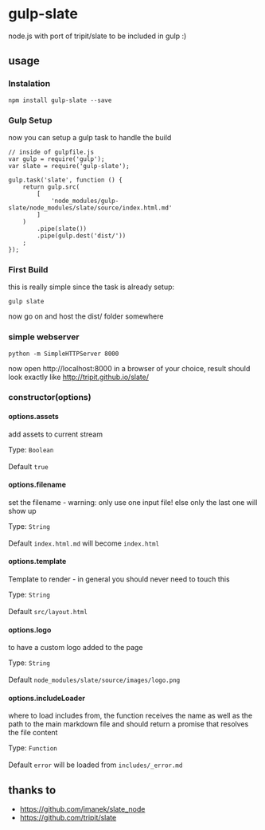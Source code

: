 # gulp-slate

node.js with port of tripit/slate to be included in gulp :)

## usage

### Instalation
```
npm install gulp-slate --save
```

### Gulp Setup

now you can setup a gulp task to handle the build
```
// inside of gulpfile.js
var gulp = require('gulp');
var slate = require('gulp-slate');

gulp.task('slate', function () {
    return gulp.src(
        [
            'node_modules/gulp-slate/node_modules/slate/source/index.html.md'
        ]
    )
        .pipe(slate())
        .pipe(gulp.dest('dist/'))
    ;
});
```

### First Build

this is really simple since the task is already setup:

```
gulp slate
```

now go on and host the dist/ folder somewhere

### simple webserver
```
python -m SimpleHTTPServer 8000
```

now open http://localhost:8000 in a browser of your choice, result should look exactly like http://tripit.github.io/slate/

### constructor(options)
#### options.assets
add assets to current stream

Type: `Boolean`<br><br>Default `true`

#### options.filename
set the filename - warning: only use one input file! else only the last one will show up

Type: `String`<br><br>Default `index.html.md` will become `index.html`

#### options.template
Template to render - in general you should never need to touch this

Type: `String`<br><br>Default `src/layout.html`

#### options.logo
to have a custom logo added to the page

Type: `String`<br><br>Default `node_modules/slate/source/images/logo.png`

#### options.includeLoader
where to load includes from, the function receives the name as well as the
path to the main markdown file and should return a promise that resolves the file content

Type: `Function`<br><br>Default `error` will be loaded from `includes/_error.md`

## thanks to
* https://github.com/jmanek/slate_node
* https://github.com/tripit/slate
